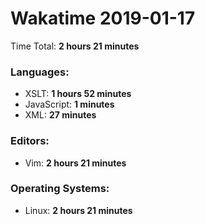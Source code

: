 # Wakatime 2019-01-17

Time Total: **2 hours 21 minutes**

### Languages:
- XSLT: **1 hours 52 minutes** 
- JavaScript: **1 minutes** 
- XML: **27 minutes** 

### Editors:
- Vim: **2 hours 21 minutes** 

### Operating Systems:
- Linux: **2 hours 21 minutes** 

